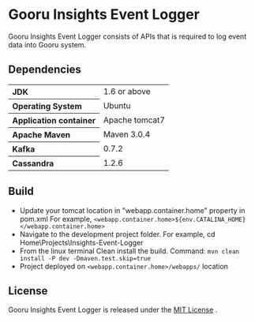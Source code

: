Gooru Insights Event Logger
==============
Gooru Insights Event Logger consists of APIs that is required to log event data into Gooru system.


## Dependencies 
<table>
  <tr>
    <th style="text-align:left;">JDK</th>
    <td>1.6 or above</td>
  </tr>
  <tr>
    <th style="text-align:left;">Operating System</th>
    <td>Ubuntu</td>
  </tr>
   <tr>
    <th style="text-align:left;">Application container</th>
    <td>Apache tomcat7</td>
  </tr>
   <tr>
    <th style="text-align:left;">Apache Maven</th>
    <td>Maven 3.0.4</td>
  </tr>
  <tr>
    <th style="text-align:left;">Kafka</th>
    <td>0.7.2</td>
  </tr>
  <tr>
    <th style="text-align:left;">Cassandra</th>
    <td>1.2.6</td>
  </tr>
</table>

## Build
* Update your tomcat location in "webapp.container.home" property in pom.xml
For example, `<webapp.container.home>${env.CATALINA_HOME}</webapp.container.home>`
* Navigate to the development project folder.
For example, cd Home\Projects\Insights-Event-Logger
* From the linux terminal Clean install the build.
Command: `mvn clean install -P dev -Dmaven.test.skip=true`
* Project deployed on `<webapp.container.home>/webapps/` location


## License
Gooru Insights Event Logger is released under the [MIT License](http://opensource.org/licenses/MIT) .
